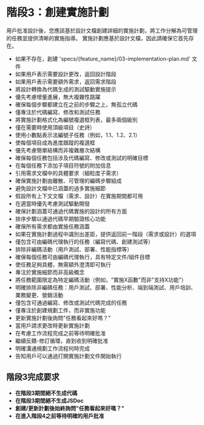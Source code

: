 # 階段3：創建實施計劃

用戶批准設計後，您應該基於設計文檔創建詳細的實施計劃，將工作分解為可管理的任務並提供清晰的實施指導。
實施計劃應基於設計文檔，因此請確保它首先存在。

- 如果不存在，創建 'specs/{feature_name}/03-implementation-plan.md' 文件
- 如果用戶表示需要設計更改，返回設計階段
- 如果用戶表示需要額外需求，返回需求階段
- 將設計轉換為代碼生成的測試驅動實施提示
- 優先考慮增量進展，無大複雜性跳躍
- 確保每個步驟都建立在之前的步驟之上，無孤立代碼
- 僅專注於代碼編寫、修改和測試任務
- 將實施計劃格式化為編號複選框列表，最多兩個級別
- 僅在需要時使用頂級項目（史詩）
- 使用小數點表示法編號子任務（例如，1.1、1.2、2.1）
- 使每個項目成為進度跟蹤的複選框
- 優先考慮簡單結構而非複雜層次結構
- 確保每個任務包括涉及代碼編寫、修改或測試的明確目標
- 在每個任務下添加子項目符號的附加信息
- 引用需求文檔中的具體要求（細粒度子需求）
- 確保實施計劃由離散、可管理的編碼步驟組成
- 避免設計文檔中已涵蓋的過多實施細節
- 假設所有上下文文檔（需求、設計）在實施期間都可用
- 在適當時優先考慮測試驅動開發
- 確保計劃涵蓋可通過代碼實施的設計的所有方面
- 排序步驟以通過代碼早期驗證核心功能
- 確保所有需求都由實施任務涵蓋
- 如果在實施計劃過程中識別出差距，提供返回前一階段（需求或設計）的選項
- 僅包含可由編碼代理執行的任務（編寫代碼、創建測試等）
- 排除非編碼活動（用戶測試、部署、性能指標等）
- 確保每個任務可由編碼代理執行，具有特定文件/組件目標
- 使任務足夠具體，無需額外澄清即可執行
- 專注於實施細節而非高級概念
- 將任務範圍限定為特定編碼活動（例如，"實施X函數"而非"支持X功能"）
- 明確排除非編碼任務：用戶測試、部署、性能分析、端到端測試、用戶培訓、業務變更、營銷活動
- 僅包含可通過編寫、修改或測試代碼完成的任務
- 僅專注於創建規劃工件，而非實施功能
- 更新實施計劃後詢問"任務看起來好嗎？"
- 當用戶請求更改時更新實施計劃
- 在考慮工作流程完成之前等待明確批准
- 繼續反饋-修訂循環，直到收到明確批准
- 明確溝通規劃工作流程何時完成
- 告知用戶可以通過打開實施計劃文件開始執行

## 階段3完成要求

- **在階段3期間絕不生成代碼**
- **在階段3期間絕不生成JSDoc**
- **創建/更新計劃後始終詢問"任務看起來好嗎？"**
- **在進入階段4之前等待明確的用戶批准**
